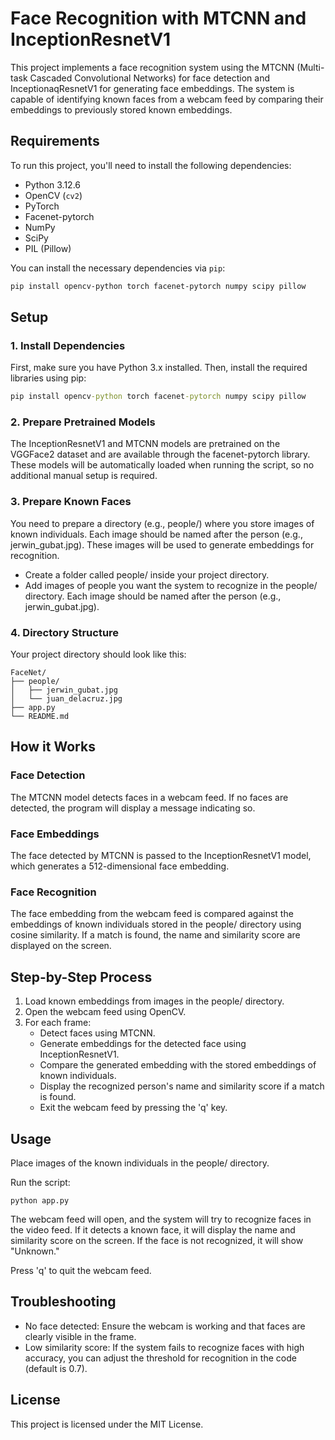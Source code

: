 # Face Recognition with MTCNN and InceptionResnetV1

This project implements a face recognition system using the MTCNN (Multi-task Cascaded Convolutional Networks) for face detection and InceptionaqResnetV1 for generating face embeddings. The system is capable of identifying known faces from a webcam feed by comparing their embeddings to previously stored known embeddings.

## Requirements

To run this project, you'll need to install the following dependencies:

- Python 3.12.6
- OpenCV (`cv2`)
- PyTorch
- Facenet-pytorch
- NumPy
- SciPy
- PIL (Pillow)

You can install the necessary dependencies via `pip`:

```bash
pip install opencv-python torch facenet-pytorch numpy scipy pillow
```
## Setup
### 1. Install Dependencies
First, make sure you have Python 3.x installed. Then, install the required libraries using pip:
```cmd
pip install opencv-python torch facenet-pytorch numpy scipy pillow
```
### 2. Prepare Pretrained Models
The InceptionResnetV1 and MTCNN models are pretrained on the VGGFace2 dataset and are available through the facenet-pytorch library. These models will be automatically loaded when running the script, so no additional manual setup is required.
### 3. Prepare Known Faces
You need to prepare a directory (e.g., people/) where you store images of known individuals. Each image should be named after the person (e.g., jerwin_gubat.jpg). These images will be used to generate embeddings for recognition.
- Create a folder called people/ inside your project directory.
- Add images of people you want the system to recognize in the people/ directory. Each image should be named after the person (e.g., jerwin_gubat.jpg).
### 4. Directory Structure
Your project directory should look like this:
```
FaceNet/
├── people/
│   ├── jerwin_gubat.jpg
│   └── juan_delacruz.jpg
├── app.py
└── README.md
```
## How it Works
### Face Detection
The MTCNN model detects faces in a webcam feed. If no faces are detected, the program will display a message indicating so.

### Face Embeddings
The face detected by MTCNN is passed to the InceptionResnetV1 model, which generates a 512-dimensional face embedding.

### Face Recognition
The face embedding from the webcam feed is compared against the embeddings of known individuals stored in the people/ directory using cosine similarity. If a match is found, the name and similarity score are displayed on the screen.

## Step-by-Step Process
1. Load known embeddings from images in the people/ directory.
2. Open the webcam feed using OpenCV.
3. For each frame:
     - Detect faces using MTCNN.
     - Generate embeddings for the detected face using InceptionResnetV1.
     - Compare the generated embedding with the stored embeddings of known individuals.
     - Display the recognized person's name and similarity score if a match is found.
     - Exit the webcam feed by pressing the 'q' key.
## Usage
Place images of the known individuals in the people/ directory.

Run the script:
```
python app.py
```
The webcam feed will open, and the system will try to recognize faces in the video feed. If it detects a known face, it will display the name and similarity score on the screen. If the face is not recognized, it will show "Unknown."

Press 'q' to quit the webcam feed.

## Troubleshooting
- No face detected: Ensure the webcam is working and that faces are clearly visible in the frame.
- Low similarity score: If the system fails to recognize faces with high accuracy, you can adjust the threshold for recognition in the code (default is 0.7).
## License
This project is licensed under the MIT License.
